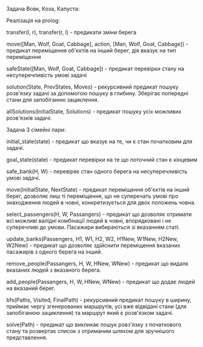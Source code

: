 Задача Вовк, Коза, Капуста:

Реалізація на prolog:

transfer(l, r), transfer(r, l) - предикати зміни берега

move([Man, Wolf, Goat, Cabbage], action, [Man, Wolf, Goat, Cabbage]) - предикат переміщення об'єктів на інший берег, дія вказує на тип переміщення

safeState([Man, Wolf, Goat, Cabbage]) - предикат перевірки стану на несуперечливість умові задачі

solution(State, PrevStates, Moves) - рекурсивний предикат пошуку розв'язку задачі за допомогою пошуку в глибину. Зберігає попередні стани для запобіганню зациклення.

allSolutions(InitialState, Solutions) - предикат пошуку усіх можливих розв'язків задачі.






Задача 3 сімейні пари:

initial_state(state) - предикат що вказує на те, чи є стан початковим для задачі.

goal_state(state) - предикат перевірки на те що поточний стан є кінцевим

safe_bank(H, W) - перевіряє стан одного берега на несуперечливість умові задачі.

move(InitialState, NextState) - предикат переміщення об'єктів на інший берег, дозволяє лиш ті переміщення, що не суперечать умові про знаходження людей в човні, конкретизується для двох положень човна.

select_passengers(H, W, Passangers) - предикат що дозволяє отримати всі можливі валідні комбінації людей в човні, впорядковані і не суперечливі до умови. Пасажири вибираються зі вказанням статі.

update_banks(Passengers, H1, W1, H2, W2, H1New, W1New, H2New, W2New) - предикат що дозволяє здійснити переміщення вказаних пасажирів з одного берега на інший.

remove_people(Passangers, H, W, HNew, WNew) - предикат що видалє вказаних людей з вказаного берега.

add_people(Passangers, H, W, HNew, WNew) - предикат що додає людей на вказаний берег.

bfs(Paths, Visited, FinalPath) - рекурсивний предикат пошуку в ширину, приймає чергу згенерованих маршрутів, усі вже відвідані стани (для запобіганюю зациклення) та маршрут який є розв'язком задачі.

solve(Path) - предикат що викликає пошук ровз'язку з початкового стану та розвертає список з отриманим шляхом для зручнішого представлення.
